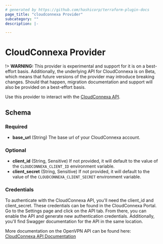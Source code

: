 ```yaml
---
# generated by https://github.com/hashicorp/terraform-plugin-docs
page_title: "cloudconnexa Provider"
subcategory: ""
description: |-

---
```


# CloudConnexa Provider

!> **WARNING:** This provider is experimental and support for it is on a best-effort basis. Additionally, the underlying API for CloudConnexa is on Beta, which means that future versions of the provider may introduce breaking changes. Should that happen, migration documentation and support will also be provided on a best-effort basis.

Use this provider to interact with the [CloudConnexa API](https://openvpn.net/cloud-docs/developer/index.html).

<!-- schema generated by tfplugindocs -->
## Schema

### Required

- **base_url** (String) The base url of your CloudConnexa account.

### Optional

- **client_id** (String, Sensitive) If not provided, it will default to the value of the `CLOUDCONNEXA_CLIENT_ID` environment variable.
- **client_secret** (String, Sensitive) If not provided, it will default to the value of the `CLOUDCONNEXA_CLIENT_SECRET` environment variable.

### Credentials

To authenticate with the CloudConnexa API, you'll need the client_id and client_secret.
These credentials can be found in the CloudConnexa Portal.
Go to the Settings page and click on the API tab.
From there, you can enable the API and generate new authentication credentials.
Additionally, you'll find Swagger documentation for the API in the same location.

More documentation on the OpenVPN API can be found here:
[CloudConnexa API Documentation](https://openvpn.net/cloud-docs/developer/cloudconnexa-api.html)
